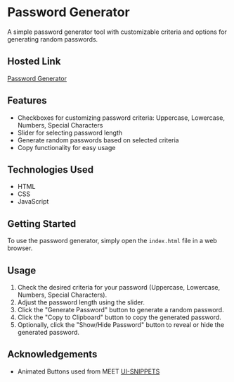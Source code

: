 # Password Generator

A simple password generator tool with customizable criteria and options for generating random passwords.

## Hosted Link

[Password Generator](https://wt-m5-password-generator.vercel.app/)

## Features

- Checkboxes for customizing password criteria: Uppercase, Lowercase, Numbers, Special Characters
- Slider for selecting password length
- Generate random passwords based on selected criteria
- Copy functionality for easy usage

## Technologies Used

- HTML
- CSS
- JavaScript

## Getting Started

To use the password generator, simply open the `index.html` file in a web browser.

## Usage

1. Check the desired criteria for your password (Uppercase, Lowercase, Numbers, Special Characters).
2. Adjust the password length using the slider.
3. Click the "Generate Password" button to generate a random password.
4. Click the "Copy to Clipboard" button to copy the generated password.
5. Optionally, click the "Show/Hide Password" button to reveal or hide the generated password.


## Acknowledgements
  
- Animated Buttons used from MEET [UI-SNIPPETS](https://app.ui-snippets.com/buttons)
